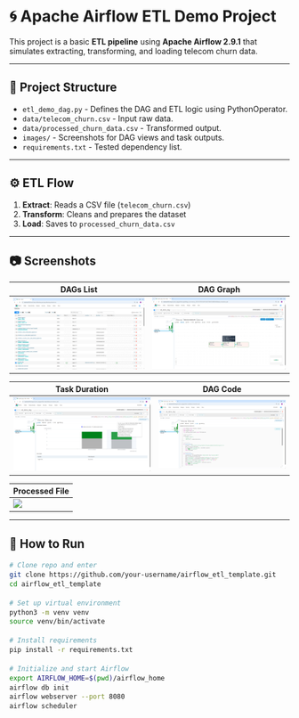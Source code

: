 # 🌀 Apache Airflow ETL Demo Project

This project is a basic **ETL pipeline** using **Apache Airflow 2.9.1** that simulates extracting, transforming, and loading telecom churn data.

---

## 📌 Project Structure

- `etl_demo_dag.py` - Defines the DAG and ETL logic using PythonOperator.
- `data/telecom_churn.csv` - Input raw data.
- `data/processed_churn_data.csv` - Transformed output.
- `images/` - Screenshots for DAG views and task outputs.
- `requirements.txt` - Tested dependency list.

---

## ⚙️ ETL Flow

1. **Extract**: Reads a CSV file (`telecom_churn.csv`)
2. **Transform**: Cleans and prepares the dataset
3. **Load**: Saves to `processed_churn_data.csv`

---

## 📷 Screenshots

| DAGs List | DAG Graph |
|----------|-----------|
| ![](images/dags.png) | ![](images/TasksGraph.png) |

| Task Duration | DAG Code |
|---------------|-----------|
| ![](images/duration.png) | ![](images/code.png) |

| Processed File |
|----------------|
| ![](images/ProcessFile.png) |

---

## 🚀 How to Run

```bash
# Clone repo and enter
git clone https://github.com/your-username/airflow_etl_template.git
cd airflow_etl_template

# Set up virtual environment
python3 -m venv venv
source venv/bin/activate

# Install requirements
pip install -r requirements.txt

# Initialize and start Airflow
export AIRFLOW_HOME=$(pwd)/airflow_home
airflow db init
airflow webserver --port 8080
airflow scheduler
